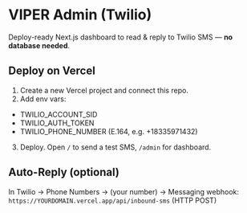 # VIPER Admin (Twilio)

Deploy-ready Next.js dashboard to read & reply to Twilio SMS — **no database needed**.

## Deploy on Vercel
1) Create a new Vercel project and connect this repo.
2) Add env vars:
- TWILIO_ACCOUNT_SID
- TWILIO_AUTH_TOKEN
- TWILIO_PHONE_NUMBER (E.164, e.g. +18335971432)

3) Deploy. Open `/` to send a test SMS, `/admin` for dashboard.

## Auto-Reply (optional)
In Twilio → Phone Numbers → (your number) → Messaging webhook:
`https://YOURDOMAIN.vercel.app/api/inbound-sms` (HTTP POST)
